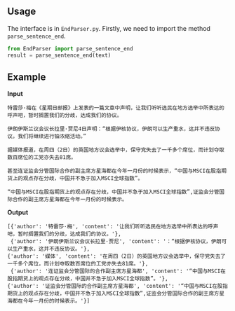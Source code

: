 ## Usage

The interface is in ```EndParser.py```. Firstly, we need to import the method ```parse_sentence_end```.

```python
from EndParser import parse_sentence_end
result = parse_sentence_end(text)
```

## Example

**Input**

```
特雷莎·梅在《星期日邮报》上发表的一篇文章中声明，让我们听听选民在地方选举中所表达的呼声吧，暂时搁置我们的分歧，达成我们的协议。

伊朗伊斯兰议会议长拉里·贾尼4日声明：“根据伊核协议，伊朗可以生产重水，这并不违反协议。我们将继续进行铀浓缩活动。”

据媒体报道，在周四（2日）的英国地方议会选举中，保守党失去了一千多个席位，而计划夺取数百席位的工党亦失去81席。

甚至连证监会分管国际合作的副主席方星海都在今年一月份的时候表示，“中国与MSCI在股指期货上的观点存在分歧，中国并不急于加入MSCI全球指数”。

“中国与MSCI在股指期货上的观点存在分歧，中国并不急于加入MSCI全球指数”,证监会分管国际合作的副主席方星海都在今年一月份的时候表示。
```

**Output**

````
[{'author': '特雷莎·梅', 'content': '让我们听听选民在地方选举中所表达的呼声吧，暂时搁置我们的分歧，达成我们的协议。'},
 {'author': '伊朗伊斯兰议会议长拉里·贾尼', 'content': '：“根据伊核协议，伊朗可以生产重水，这并不违反协议。'}, 
{'author': '媒体', 'content': '在周四（2日）的英国地方议会选举中，保守党失去了一千多个席位，而计划夺取数百席位的工党亦失去81席。'},
 {'author': '连证监会分管国际的合作副主席方星海都', 'content': '“中国与MSCI在股指期货上的观点存在分歧，中国并不急于加入MSCI全球指数”。'}, 
{'author': '证监会分管国际的合作副主席方星海都', 'content': '“中国与MSCI在股指期货上的观点存在分歧，中国并不急于加入MSCI全球指数”,证监会分管国际合作的副主席方星海都在今年一月份的时候表示。'}]
````





